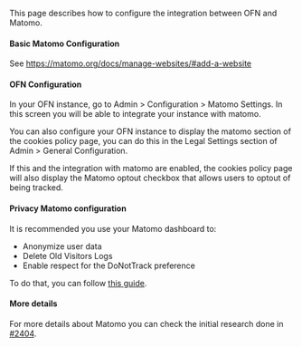 This page describes how to configure the integration between OFN and Matomo.

#### Basic Matomo Configuration
See https://matomo.org/docs/manage-websites/#add-a-website

#### OFN Configuration
In your OFN instance, go to Admin > Configuration > Matomo Settings.
In this screen you will be able to integrate your instance with matomo.

You can also configure your OFN instance to display the matomo section of the cookies policy page, you can do this in the Legal Settings section of Admin > General Configuration.

If this and the integration with matomo are enabled, the cookies policy page will also display the Matomo optout checkbox that allows users to optout of being tracked.

#### Privacy Matomo configuration
It is recommended you use your Matomo dashboard to:
- Anonymize user data
- Delete Old Visitors Logs
- Enable respect for the DoNotTrack preference

To do that, you can follow [this guide](https://matomo.org/docs/privacy/).

#### More details
For more details about Matomo you can check the initial research done in [#2404](https://github.com/openfoodfoundation/openfoodnetwork/pull/2404).